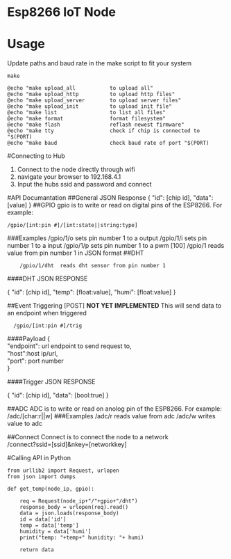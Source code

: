 # Esp8266 IoT Node

# Usage
Update paths and baud rate in the make script to fit your system
```
make
```
	@echo "make upload_all           to upload all"
	@echo "make upload_http          to upload http files"
	@echo "make upload_server        to upload server files"
	@echo "make upload_init          to upload init file"
	@echo "make list                 to list all files"
	@echo "make format               format filesystem"
	@echo "make flash                reflash newest firmware"
	@echo "make tty                  check if chip is connected to "$(PORT)
	@echo "make baud                 check baud rate of port "$(PORT)
	
#Connecting to Hub
1. Connect to the node directly through wifi
2. navigate your browser to 192.168.4.1
3. Input the hubs ssid and password and connect

#API Documantation
##General JSON Response
{
  "id": [chip id],
  "data": [value]
}
##GPIO
gpio is to write or read on digital pins of the ESP8266. For example:<BR>
```
/gpio/[int:pin #]/[int:state||string:type]
```
###Examples
    /gpio/1/o    sets pin number 1 to a output
    /gpio/1/i    sets pin number 1 to a input
    /gpio/1/p    sets pin number 1 to a pwm [100]
    /gpio/1      reads value from pin number 1 in JSON format
##DHT
```
    /gpio/1/dht  reads dht sensor from pin number 1
```
####DHT JSON RESPONSE

{
  "id": [chip id],
  "temp": [float:value],
  "humi": [float:value]
}

##Event Triggering [POST] **NOT YET IMPLEMENTED**
This will send data to an endpoint when triggered
```
  /gpio/[int:pin #]/trig
```
####Payload
{<BR>
 "endpoint": url endpoint to send request to,<BR>
 "host":host ip/url,<BR>
 "port": port number<BR>
 }

####Trigger JSON RESPONSE

{
  "id": [chip id],
  "data": [bool:true]
}

##ADC
ADC is to write or read on anolog pin of the ESP8266. For example:<BR>
/adc/[char:r||w]
###Examples
    /adc/r      reads value from adc
    /adc/w   writes value to adc

##Connect
Connect is to connect the node to a network<BR>
/connect?ssid=[ssid]&nkey=[networkkey]

#Calling API in Python
```
from urllib2 import Request, urlopen
from json import dumps

def get_temp(node_ip, gpio):

    req = Request(node_ip+"/"+gpio+"/dht")
    response_body = urlopen(req).read()
    data = json.loads(response_body)
    id = data['id']
    temp = data['temp']
    humidity = data['humi']
    print("temp: "+temp+" hunidity: "+ humi)

    return data
```
